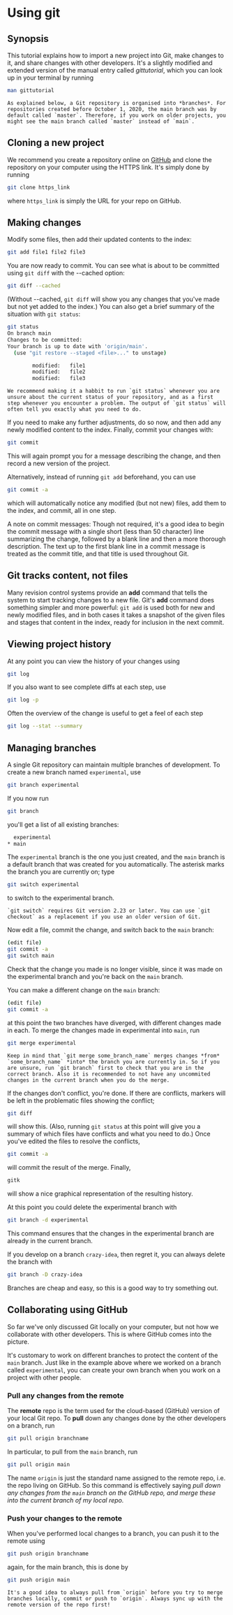 # Using git


## Synopsis

This tutorial explains how to import a new project into Git, make changes to it, and share changes with other developers. It's a slightly modified and extended version of the manual entry called *gittutorial*, which you can look up in your terminal by running

```sh
man gittutorial
```


```{note}
As explained below, a Git repository is organised into *branches*. For repositories created before October 1, 2020, the main branch was by default called `master`. Therefore, if you work on older projects, you might see the main branch called `master` instead of `main`.
```


## Cloning a new project

We recommend you create a repository online on [GitHub](https://github.com/) and clone the repository on your computer using the HTTPS link. It's simply done by running

```sh
git clone https_link
```

where `https_link` is simply the URL for your repo on GitHub.


## Making changes

Modify some files, then add their updated contents to the index:

```sh
git add file1 file2 file3
```

You are now ready to commit. You can see what is about to be committed
using `git diff` with the --cached option:

```sh
git diff --cached
```


(Without --cached, `git diff` will show you any changes that you've made
but not yet added to the index.) You can also get a brief summary of
the situation with `git status`:

```sh
git status
On branch main
Changes to be committed:
Your branch is up to date with 'origin/main'.
  (use "git restore --staged <file>..." to unstage)

        modified:   file1
        modified:   file2
        modified:   file3
```

```{note}
We recommend making it a habbit to run `git status` whenever you are unsure about the current status of your repository, and as a first step whenever you encounter a problem. The output of `git status` will often tell you exactly what you need to do.
```


If you need to make any further adjustments, do so now, and then add
any newly modified content to the index. Finally, commit your changes
with:

```sh
git commit
```


This will again prompt you for a message describing the change, and
then record a new version of the project.

Alternatively, instead of running `git add` beforehand, you can use

```sh
git commit -a
```

which will automatically notice any modified (but not new) files, add
them to the index, and commit, all in one step.

A note on commit messages: Though not required, it's a good idea to
begin the commit message with a single short (less than 50 character)
line summarizing the change, followed by a blank line and then a more
thorough description. The text up to the first blank line in a commit
message is treated as the commit title, and that title is used
throughout Git.


## Git tracks content, not files

Many revision control systems provide an **add** command that tells the
system to start tracking changes to a new file. Git's **add** command does
something simpler and more powerful: `git add` is used both for new and
newly modified files, and in both cases it takes a snapshot of the
given files and stages that content in the index, ready for inclusion
in the next commit.


## Viewing project history

At any point you can view the history of your changes using

```sh
git log
```

If you also want to see complete diffs at each step, use

```sh
git log -p
```

Often the overview of the change is useful to get a feel of each step

```sh
git log --stat --summary
```

## Managing branches


A single Git repository can maintain multiple branches of development.
To create a new branch named `experimental`, use

```sh
git branch experimental
```

If you now run

```sh
git branch
```

you'll get a list of all existing branches:

```sh
  experimental
* main
```


The `experimental` branch is the one you just created, and the `main`
branch is a default branch that was created for you automatically. The
asterisk marks the branch you are currently on; type

```sh
git switch experimental
```


to switch to the experimental branch.

```{note}
`git switch` requires Git version 2.23 or later. You can use `git checkout` as a replacement if you use an older version of Git.  
```

Now edit a file, commit the
change, and switch back to the `main` branch:

```sh
(edit file)
git commit -a
git switch main
```

Check that the change you made is no longer visible, since it was made
on the experimental branch and you're back on the `main` branch.

You can make a different change on the `main` branch:

```sh
(edit file)
git commit -a
```

at this point the two branches have diverged, with different changes
made in each. To merge the changes made in experimental into `main`,
run

```sh
git merge experimental
```

```{note}
Keep in mind that `git merge some_branch_name` merges changes *from* `some_branch_name` *into* the branch you are currently in. So if you are unsure, run `git branch` first to check that you are in the correct branch. Also it is recommended to not have any uncommited changes in the current branch when you do the merge.
```

If the changes don't conflict, you're done. If there are conflicts,
markers will be left in the problematic files showing the conflict;

```sh
git diff
```

will show this. (Also, running `git status` at this point will give you a summary of which files have conflicts and what you need to do.) Once you've edited the files to resolve the conflicts,

```sh
git commit -a
```

will commit the result of the merge. Finally,

```sh
gitk
```


will show a nice graphical representation of the resulting history.

At this point you could delete the experimental branch with

```sh
git branch -d experimental
```


This command ensures that the changes in the experimental branch are
already in the current branch.

If you develop on a branch `crazy-idea`, then regret it, you can always
delete the branch with

```sh
git branch -D crazy-idea
```

Branches are cheap and easy, so this is a good way to try something out.


## Collaborating using GitHub

So far we've only discussed Git locally on your computer, but not how we collaborate with other developers. This is where GitHub comes into the picture.

It's customary to work on different branches to protect the content of the `main` branch. Just like in the example above where we worked on a branch called `experimental`, you can create your own branch when you work on a project with other people.


### Pull any changes from the remote

The **remote** repo is the term used for the cloud-based (GitHub) version of your local Git repo. To **pull** down any changes done by the other developers on a branch, run

```sh
git pull origin branchname
```
In particular, to pull from the `main` branch, run

```sh
git pull origin main
```

The name `origin` is just the standard name assigned to the remote repo, i.e. the repo living on GitHub. So this command is effectively saying *pull down any changes from the `main` branch on the GitHub repo, and merge these into the current branch of my local repo.*


### Push your changes to the remote

When you've performed local changes to a branch, you can push it to the remote using

```sh
git push origin branchname
```

again, for the main branch, this is done by

```sh
git push origin main
```


```{note}
It's a good idea to always pull from `origin` before you try to merge branches locally, commit or push to `origin`. Always sync up with the remote version of the repo first!
```
